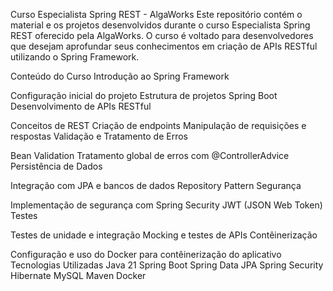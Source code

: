 Curso Especialista Spring REST - AlgaWorks
Este repositório contém o material e os projetos desenvolvidos durante o curso Especialista Spring REST oferecido pela AlgaWorks. O curso é voltado para desenvolvedores que desejam aprofundar seus conhecimentos em criação de APIs RESTful utilizando o Spring Framework.

Conteúdo do Curso
Introdução ao Spring Framework

Configuração inicial do projeto
Estrutura de projetos Spring Boot
Desenvolvimento de APIs RESTful

Conceitos de REST
Criação de endpoints
Manipulação de requisições e respostas
Validação e Tratamento de Erros

Bean Validation
Tratamento global de erros com @ControllerAdvice
Persistência de Dados

Integração com JPA e bancos de dados
Repository Pattern
Segurança

Implementação de segurança com Spring Security
JWT (JSON Web Token)
Testes

Testes de unidade e integração
Mocking e testes de APIs
Contêinerização

Configuração e uso do Docker para contêinerização do aplicativo
Tecnologias Utilizadas
Java 21
Spring Boot
Spring Data JPA
Spring Security
Hibernate
MySQL
Maven
Docker
